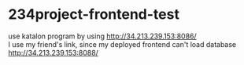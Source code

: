 # 234project-frontend-test
use katalon program by using http://34.213.239.153:8086/  \
I use my friend's link, since my deployed frontend can't load database http://34.213.239.153:8088/
